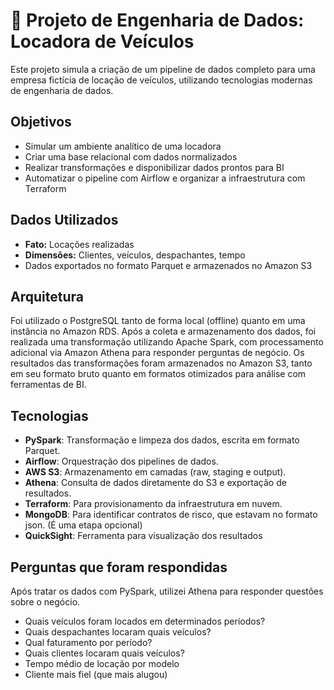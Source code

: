 # 🚗 Projeto de Engenharia de Dados: Locadora de Veículos

Este projeto simula a criação de um pipeline de dados completo para uma empresa fictícia de locação de veículos, utilizando tecnologias modernas de engenharia de dados.

## Objetivos

- Simular um ambiente analítico de uma locadora
- Criar uma base relacional com dados normalizados
- Realizar transformações e disponibilizar dados prontos para BI
- Automatizar o pipeline com Airflow e organizar a infraestrutura com Terraform

## Dados Utilizados

- **Fato:** Locações realizadas
- **Dimensões:** Clientes, veículos, despachantes, tempo
- Dados exportados no formato Parquet e armazenados no Amazon S3

## Arquitetura

Foi utilizado o PostgreSQL tanto de forma local (offline) quanto em uma instância no Amazon RDS. Após a coleta e armazenamento dos dados, foi realizada uma transformação utilizando Apache Spark, com processamento adicional via Amazon Athena para responder perguntas de negócio. Os resultados das transformações foram armazenados no Amazon S3, tanto em seu formato bruto quanto em formatos otimizados para análise com ferramentas de BI.

## Tecnologias

- **PySpark**: Transformação e limpeza dos dados, escrita em formato Parquet.
- **Airflow**: Orquestração dos pipelines de dados.
- **AWS S3**: Armazenamento em camadas (raw, staging e output).
- **Athena**: Consulta de dados diretamente do S3 e exportação de resultados.
- **Terraform**: Para provisionamento da infraestrutura em nuvem.
- **MongoDB**: Para identificar contratos de risco, que estavam no formato json. (É uma etapa opcional)
- **QuickSight**: Ferramenta para visualização dos resultados

## Perguntas que foram respondidas

Após tratar os dados com PySpark, utilizei Athena para responder questões sobre o negócio.

- Quais veículos foram locados em determinados períodos?
- Quais despachantes locaram quais veículos?
- Qual faturamento por período?
- Quais clientes locaram quais veículos?
- Tempo médio de locação por modelo
- Cliente mais fiel (que mais alugou)
